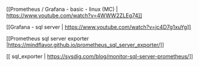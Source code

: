 [[Prometheus / Grafana - basic - linux (MC) | https://www.youtube.com/watch?v=4WWW2ZLEg74]]

[[Grafana - sql server | https://www.youtube.com/watch?v=jc4D7g1xuYg]]



[[Prometheus sql server exporter  |https://mindflavor.github.io/prometheus_sql_server_exporter/]]

[[ sql_exporter | https://sysdig.com/blog/monitor-sql-server-prometheus/]]